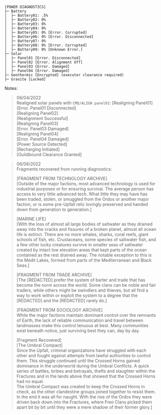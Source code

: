 ```.
[POWER DIAGNOSTICS]
├─ Battery
│  ├─ Battery01: .5%
│  ├─ Battery02: 0%
│  ├─ Battery03: 0%
│  ├─ Battery04: 0%
│  ├─ Battery05: 0% [Error. Corrupted]
│  ├─ Battery06: 0% [Error. Disconnected]
│  ├─ Battery07: 0%
│  ├─ Battery08: 0% [Error. Corrupted]
│  ├─ Battery09: 0% [Unknown Error.]
├─ Solar
│  ├─ Panel01 [Error. Disconnected]
│  ├─ Panel02 [Error. Alignment Off]
│  ├─ Panel03 [Error. Damaged]
│  ├─ Panel04 [Error. Damaged]
├─ Geothermic [Encrypted] (executor clearance required)
├─ Gravite [Locked]

```
Notes:

> 06/04/2022\
Realigned solar panels with ```CMD/ALIGN panel01```:
[Realigning Panel01]\
[Error. Panel01 Disconnected]\
[Realigning Panel02]\
[Realignment Successful]\
[Realigning Panel03]\
[Error. Panel03 Damaged]\
[Realigning Panel04]\
[Error. Panel04 Damaged]\
[Power Source Detected]\
[Recharging Initiated]\
[Guildbound Clearance Granted]

> 06/06/2022\
> Fragments recovered from running diagnostics:
> 
> [FRAGMENT FROM TECHNOLOGY ARCHIVE]\
[Outside of the major factions, most advanced technology is used for industrial purposes or for ensuring survival. The average person has access to very little advanced tech. What little they may have has been traded, stolen, or smuggled from the Ordos or another major faction, or is some pre-Upfall relic lovingly preserved and handed down from generation to generation.]
> 
> [MARINE LIFE]\
[With the loss of almost all large bodies of saltwater as they drained away into the cracks and fissures of a broken planet, almost all ocean life is extinct. There are no more whales, sharks, coral reefs, giant schools of fish, etc. Crustaceans, some species of saltwater fish, and a few other lucky creatures survive in smaller seas of saltwater created by intact low elevation areas that kept parts of the ocean contained as the rest drained away. The notable exception to this is the Medit Lakes, formed from parts of the Mediterranean and Black Seas.]
> 
> [FRAGMENT FROM TRADE ARCHIVE]\
[The [REDACTED] prefer the system of barter and trade that has become the norm across the world. Some clans can be noble and fair traders, while others might be swindlers and thieves, but all find a way to work within or exploit the system to a degree that the [REDACTED] and the [REDACTED] rarely do.]
> 
> [FRAGMENT FROM SOCIOLOGY ARCHIVE]\
While the major factions maintain dominant control over the remnants of Earth, the lack of reliable communication and travel between landmasses make this control tenuous at best. Many communities exist beneath notice, just surviving best they can, day by day.
> 
> [Fragment Recovered]\
>[The Umbral Compact]\
>Since the Upfall, criminal organizations have struggled with each other and fought against attempts from lawful authorities to control them. This struggle continued until the Crossed Horns gained dominance in the underworld during the Umbral Conflicts. A quick series of battles, bribes and betrayals, thefts and slaughter within the Fractures and in the lands above that showed that the Crossed Horns had no equal.\
>The Umbral Compact was created to keep the Crossed Horns in check, as the other clandestine groups joined together to resist them. In the end it was all for naught. With the rise of the Ordos they were driven back down into the Fractures, where Freo Clans picked them apart bit by bit until they were a mere shadow of their former glory.]